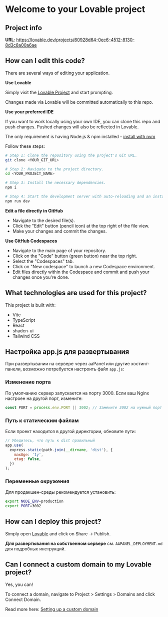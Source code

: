 # Welcome to your Lovable project

## Project info

**URL**: https://lovable.dev/projects/60928d64-0ec6-4512-8130-8d3c8a00a6ae

## How can I edit this code?

There are several ways of editing your application.

**Use Lovable**

Simply visit the [Lovable Project](https://lovable.dev/projects/60928d64-0ec6-4512-8130-8d3c8a00a6ae) and start prompting.

Changes made via Lovable will be committed automatically to this repo.

**Use your preferred IDE**

If you want to work locally using your own IDE, you can clone this repo and push changes. Pushed changes will also be reflected in Lovable.

The only requirement is having Node.js & npm installed - [install with nvm](https://github.com/nvm-sh/nvm#installing-and-updating)

Follow these steps:

```sh
# Step 1: Clone the repository using the project's Git URL.
git clone <YOUR_GIT_URL>

# Step 2: Navigate to the project directory.
cd <YOUR_PROJECT_NAME>

# Step 3: Install the necessary dependencies.
npm i

# Step 4: Start the development server with auto-reloading and an instant preview.
npm run dev
```

**Edit a file directly in GitHub**

- Navigate to the desired file(s).
- Click the "Edit" button (pencil icon) at the top right of the file view.
- Make your changes and commit the changes.

**Use GitHub Codespaces**

- Navigate to the main page of your repository.
- Click on the "Code" button (green button) near the top right.
- Select the "Codespaces" tab.
- Click on "New codespace" to launch a new Codespace environment.
- Edit files directly within the Codespace and commit and push your changes once you're done.

## What technologies are used for this project?

This project is built with:

- Vite
- TypeScript
- React
- shadcn-ui
- Tailwind CSS

## Настройка app.js для развертывания

При развертывании на сервере через aaPanel или другие хостинг-панели, возможно потребуется настроить файл `app.js`:

### Изменение порта

По умолчанию сервер запускается на порту 3000. Если ваш Nginx настроен на другой порт, измените:

```javascript
const PORT = process.env.PORT || 3002; // Замените 3002 на нужный порт
```

### Путь к статическим файлам

Если проект находится в другой директории, обновите пути:

```javascript
// Убедитесь, что путь к dist правильный
app.use(
  express.static(path.join(__dirname, 'dist'), {
    maxAge: '1y',
    etag: false,
  })
);
```

### Переменные окружения

Для продакшен-среды рекомендуется установить:

```bash
export NODE_ENV=production
export PORT=3002
```

## How can I deploy this project?

Simply open [Lovable](https://lovable.dev/projects/60928d64-0ec6-4512-8130-8d3c8a00a6ae) and click on Share -> Publish.

**Для развертывания на собственном сервере** см. `AAPANEL_DEPLOYMENT.md` для подробных инструкций.

## Can I connect a custom domain to my Lovable project?

Yes, you can!

To connect a domain, navigate to Project > Settings > Domains and click Connect Domain.

Read more here: [Setting up a custom domain](https://docs.lovable.dev/tips-tricks/custom-domain#step-by-step-guide)
